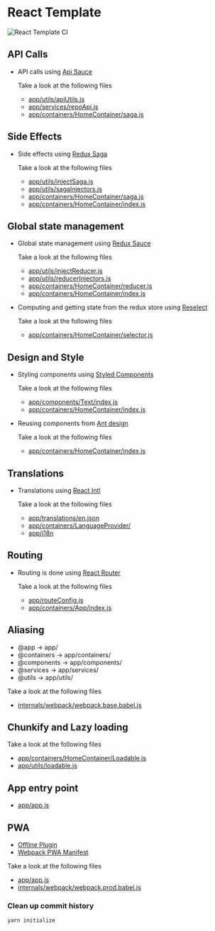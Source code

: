 # React Template

![React Template CI](https://github.com/wednesday-solutions/react-template/workflows/React%20Template%20CI/badge.svg)

## API Calls

- API calls using [Api Sauce](https://github.com/infinitered/apisauce/)

  Take a look at the following files

  - [app/utils/apiUtils.js](app/utils/apiUtils.js)
  - [app/services/repoApi.js](app/services/repoApi.js)
  - [app/containers/HomeContainer/saga.js](app/containers/HomeContainer/saga.js)

## Side Effects

- Side effects using [Redux Saga](https://github.com/redux-saga/redux-saga)

  Take a look at the following files

  - [app/utils/injectSaga.js](app/utils/injectSaga.js)
  - [app/utils/sagaInjectors.js](app/utils/sagaInjectors.js)
  - [app/containers/HomeContainer/saga.js](app/containers/HomeContainer/saga.js)
  - [app/containers/HomeContainer/index.js](app/containers/HomeContainer/index.js)

## Global state management

- Global state management using [Redux Sauce](https://github.com/infinitered/reduxsauce)

  Take a look at the following files

  - [app/utils/injectReducer.js](app/utils/injectReducer.js)
  - [app/utils/reducerInjectors.js](app/utils/reducerInjectors.js)
  - [app/containers/HomeContainer/reducer.js](app/containers/HomeContainer/reducer.js)
  - [app/containers/HomeContainer/index.js](app/containers/HomeContainer/index.js)

- Computing and getting state from the redux store using [Reselect](https://github.com/reduxjs/reselect)

  Take a look at the following files

  - [app/containers/HomeContainer/selector.js](app/containers/HomeContainer/selector.js)

## Design and Style

- Styling components using [Styled Components](https://styled-components.com)

  Take a look at the following files

  - [app/components/Text/index.js](app/components/Text/index.js)
  - [app/containers/HomeContainer/index.js](app/containers/HomeContainer/index.js)

- Reusing components from [Ant design](https://ant.design)

  Take a look at the following files

  - [app/containers/HomeContainer/index.js](app/containers/HomeContainer/index.js)

## Translations

- Translations using [React Intl](https://github.com/formatjs/react-intl)

  Take a look at the following files

  - [app/translations/en.json](app/translations/en.json)
  - [app/containers/LanguageProvider/](app/containers/LanguageProvider/)
  - [app/i18n](app/i18n.js)

## Routing

- Routing is done using [React Router](https://github.com/ReactTraining/react-router)

  Take a look at the following files

  - [app/routeConfig.js](app/routeConfig.js)
  - [app/containers/App/index.js](app/containers/App/index.js)

## Aliasing

- @app -> app/
- @containers -> app/containers/
- @components -> app/components/
- @services -> app/services/
- @utils -> app/utils/

Take a look at the following files

- [internals/webpack/webpack.base.babel.js](internals/webpack/webpack.base.babel.js)

## Chunkify and Lazy loading

Take a look at the following files

- [app/containers/HomeContainer/Loadable.js](app/containers/HomeContainer/Loadable.js)
- [app/utils/loadable.js](app/utils/loadable.js)

## App entry point

- [app/app.js](app/app.js)

## PWA

- [Offline Plugin](https://github.com/NekR/offline-plugin)
- [Webpack PWA Manifest](https://github.com/arthurbergmz/webpack-pwa-manifest)

Take a look at the following files

- [app/app.js](app/app.js)
- [internals/webpack/webpack.prod.babel.js](internals/webpack/webpack.prod.babel.js)

### Clean up commit history

`yarn initialize`
